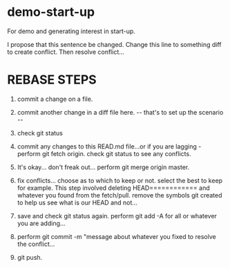 # demo-start-up
For demo and generating interest in start-up. 

I propose that this sentence be changed. Change this line to something diff to create conflict. 
Then resolve conflict...

 # REBASE STEPS

1. commit a change on a file.
2. commit another change in a diff file here. 
-- that's to set up the scenario --

3. check git status
4. commit any changes to this READ.md file...or if you are lagging - perform git fetch origin.
check git status to see any conflicts.
5. It's okay... don't freak out... perform git merge origin master.
6. fix conflicts... choose as to which to keep or not. select the best to keep for example. This step involved deleting HEAD============ and whatever you found from the fetch/pull. remove the symbols git created to help us see what is our HEAD and not...
7. save and check git status again.
perform git add -A for all or whatever you are adding...
8. perform git commit -m "message about whatever you fixed to resolve the conflict...
9. git push.




